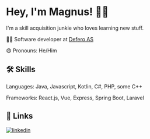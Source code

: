 # Hey, I'm Magnus! ✌🏼
I'm a skill acquisition junkie who loves learning new stuff.

👩‍💻 Software developer at [Defero AS](https://defero.no)

😄 Pronouns: He/Him

## 🛠 Skills
Languages: Java, Javascript, Kotlin, C#, PHP, some C++

Frameworks: React.js, Vue, Express, Spring Boot, Laravel

## 🔗 Links
<!--[![portfolio](https://img.shields.io/badge/my_portfolio-000?style=for-the-badge&logo=ko-fi&logoColor=white)](LINK HERE)
[![twitter](https://img.shields.io/badge/twitter-1DA1F2?style=for-the-badge&logo=twitter&logoColor=white)](LINK HERE)-->

[![linkedin](https://img.shields.io/badge/linkedin-0A66C2?style=for-the-badge&logo=linkedin&logoColor=white)](https://www.linkedin.com/in/magnus-hodne-253b29141)
